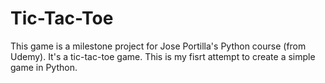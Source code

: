 # Tic-Tac-Toe
This game is a milestone project for Jose Portilla's Python course (from Udemy).
It's a tic-tac-toe game. This is my fisrt attempt to create a simple game in Python.

